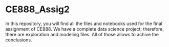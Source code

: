 # CE888_Assig2
In this repository, you will find all the files and notebooks used for the final assignment of CE888. We have a complete data science project; therefore, there are exploration and modeling files. All of those allows to achive the conclusions.
